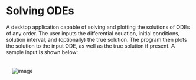 # Solving ODEs
A desktop application capable of solving and plotting the solutions of ODEs of any order. The user inputs the differential equation, initial conditions, solution interval, and (optionally) the true solution. The program then plots the solution to the input ODE, as well as the true solution if present. A sample input is shown below:  
&nbsp;  
&nbsp;  
&nbsp;&nbsp;&nbsp;
![image](https://user-images.githubusercontent.com/101427765/217077682-15977454-43b0-45db-823e-3e3a2d28c525.png)
